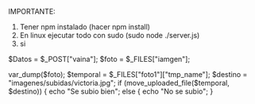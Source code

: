 IMPORTANTE:

1) Tener npm instalado (hacer npm install)
2) En linux ejecutar todo con sudo (sudo node ./server.js)
3) si


$Datos = $_POST["vaina"];
$foto = $_FILES["iamgen"];

var_dump($foto);
$temporal = $_FILES["foto1"]["tmp_name"];
$destino = "imagenes/subidas/victoria.jpg";
if (move_uploaded_file($temporal, $destino)) {
  echo "Se subio bien";
else {
  echo "No se subio";
}
